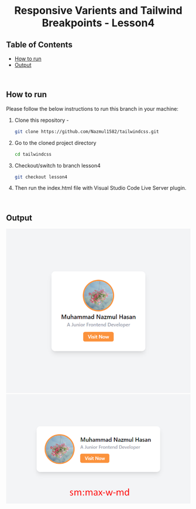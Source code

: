 <br />
 <p align="center">
    <h1 align="center">Responsive Varients and Tailwind Breakpoints - Lesson4</h1>
</p>

<!-- TABLE OF CONTENTS -->

## Table of Contents

- [How to run](#how-to-run)
- [Output](#output)

<br>

<!-- HOW TO RUN -->

## How to run

Please follow the below instructions to run this branch in your machine:

1. Clone this repository -
   ```sh
   git clone https://github.com/Nazmul1582/tailwindcss.git
   ```
2. Go to the cloned project directory
   ```sh
   cd tailwindcss
   ```
3. Checkout/switch to branch lesson4
   ```sh
   git checkout lesson4
   ```
4. Then run the index.html file with Visual Studio Code Live Server plugin.

<br>

## Output

![responsive card design](./images/responsive-card-design.png)
![responsive card design for sm:max-w-md](./images/responsive-card-design2.png)
